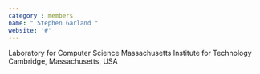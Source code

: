 ```yaml
---
category : members
name: " Stephen Garland " 
website: '#'
---
```

Laboratory for Computer Science
Massachusetts Institute for Technology
Cambridge, Massachusetts, USA

